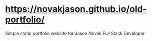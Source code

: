 # https://novakjason.github.io/old-portfolio/

Simple static portfolio website for Jason Novak Full Stack Developer
